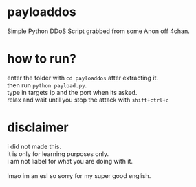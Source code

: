 # payloaddos
Simple Python DDoS Script grabbed from some Anon off 4chan.

# how to run?

enter the folder with `cd payloaddos` after extracting it.<br>
then run `python payload.py`.<br>
type in targets ip and the port when its asked.<br>
relax and wait until you stop the attack with `shift+ctrl+c`

# disclaimer

i did not made this.<br>
it is only for learning purposes only.<br>
i am not liabel for what you are doing with it.<br>
<br>
lmao im an esl so sorry for my super good english.

